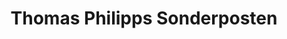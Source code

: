 ---
title: "Thomas Philipps Sonderposten"
url: /eichenzell/thomas-philipps-sonderposten/
shop: Kramladen
---